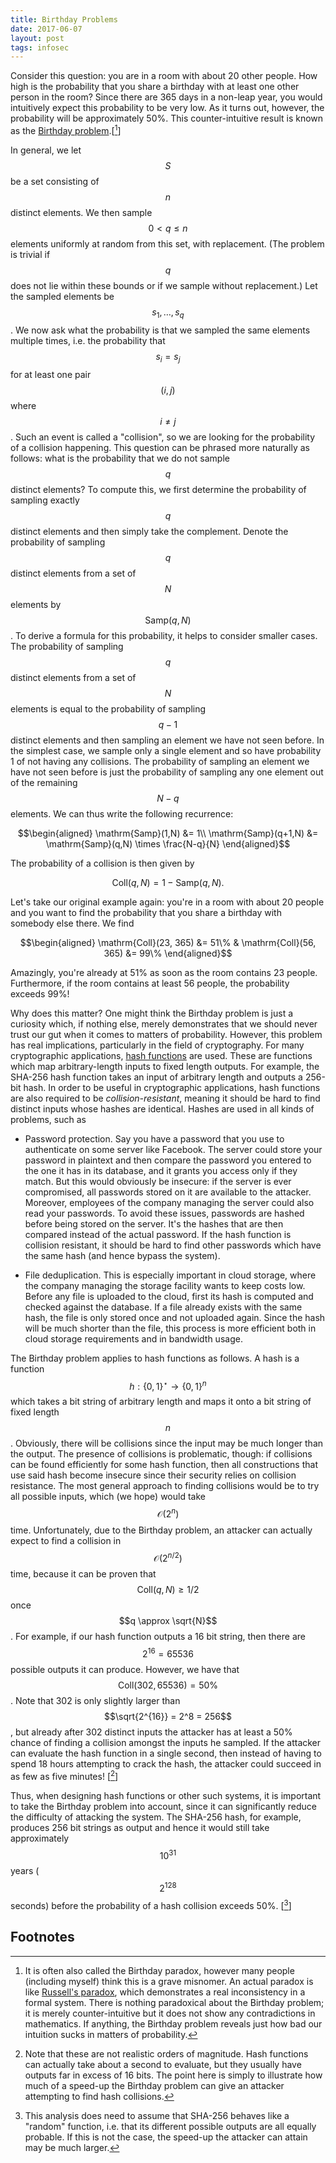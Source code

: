 ```yaml
---
title: Birthday Problems
date: 2017-06-07
layout: post
tags: infosec
---
```

Consider this question: you are in a room with about 20 other people.
How high is the probability that you share a birthday with at least one other person in the room?
Since there are 365 days in a non-leap year, you would intuitively expect this probability to be very low.
As it turns out, however, the probability will be approximately 50%.
This counter-intuitive result is known as the [Birthday problem](https://en.wikipedia.org/wiki/Birthday_problem).[[^1]]

In general, we let $$S$$ be a set consisting of $$n$$ distinct elements.
We then sample $$0 < q \leq n$$ elements uniformly at random from this set, with replacement.
(The problem is trivial if $$q$$ does not lie within these bounds or if we sample without replacement.)
Let the sampled elements be $$s_1, \dots, s_q$$. We now ask what the probability is that we sampled the
same elements multiple times, i.e. the probability that $$s_i = s_j$$ for at least one pair $$(i,j)$$ where $$i \not= j$$.
Such an event is called a "collision", so we are looking for the probability of a collision happening.
This question can be phrased more naturally as follows: what is the probability that we do not sample $$q$$ distinct elements?
To compute this, we first determine the probability of sampling exactly $$q$$ distinct elements and then simply take the complement.
Denote the probability of sampling $$q$$ distinct elements from a set of $$N$$ elements by $$\mathrm{Samp}(q,N)$$.
To derive a formula for this probability, it helps to consider smaller cases.
The probability of sampling $$q$$ distinct elements from a set of $$N$$ elements is equal to the probability of sampling $$q-1$$
distinct elements and then sampling an element we have not seen before. In the simplest case, we sample only a single element and
so have probability 1 of not having any collisions. The probability of sampling an element we have not seen before is just the
probability of sampling any one element out of the remaining $$N-q$$ elements. We can thus write the following recurrence:

$$\begin{aligned}
    \mathrm{Samp}(1,N) &= 1\\
    \mathrm{Samp}(q+1,N) &= \mathrm{Samp}(q,N) \times \frac{N-q}{N}
\end{aligned}$$

The probability of a collision is then given by

$$
    \mathrm{Coll}(q,N) = 1 - \mathrm{Samp}(q,N).
$$

Let's take our original example again: you're in a room with about 20 people and you want to find the probability that you share
a birthday with somebody else there. We find

$$\begin{aligned}
    \mathrm{Coll}(23, 365) &= 51\% & \mathrm{Coll}(56, 365) &= 99\%
\end{aligned}$$

Amazingly, you're already at 51% as soon as the room contains 23 people.
Furthermore, if the room contains at least 56 people, the probability exceeds 99%!

Why does this matter? One might think the Birthday problem is just a curiosity which, if nothing else, merely demonstrates that
we should never trust our gut when it comes to matters of probability. However, this problem has real implications, particularly
in the field of cryptography. For many cryptographic applications, [hash functions](https://en.wikipedia.org/wiki/Hash_function)
are used. These are functions which map arbitrary-length inputs to fixed length outputs. For example, the SHA-256 hash function
takes an input of arbitrary length and outputs a 256-bit hash. In order to be useful in cryptographic applications, hash functions
are also required to be *collision-resistant*, meaning it should be hard to find distinct inputs whose hashes are identical.
Hashes are used in all kinds of problems, such as

* Password protection. Say you have a password that you use to authenticate on some server like Facebook.
The server could store your password in plaintext and then compare the password you entered to the one it has in
its database, and it grants you access only if they match. But this would obviously be insecure: if the server is
ever compromised, all passwords stored on it are available to the attacker. Moreover, employees of the company
managing the server could also read your passwords. To avoid these issues, passwords are hashed before being stored
on the server. It's the hashes that are then compared instead of the actual password. If the hash function is
collision resistant, it should be hard to find other passwords which have the same hash (and hence bypass the system).

* File deduplication. This is especially important in cloud storage, where the company managing the storage facility
wants to keep costs low. Before any file is uploaded to the cloud, first its hash is computed and checked against the
database. If a file already exists with the same hash, the file is only stored once and not uploaded again. Since the
hash will be much shorter than the file, this process is more efficient both in cloud storage requirements and in
bandwidth usage.

The Birthday problem applies to hash functions as follows. A hash is a function $$h: \{0,1\}^\star \to \{0,1\}^n$$
which takes a bit string of arbitrary length and maps it onto a bit string of fixed length $$n$$. Obviously, there
will be collisions since the input may be much longer than the output. The presence of collisions is problematic,
though: if collisions can be found efficiently for some hash function, then all constructions that use said hash
become insecure since their security relies on collision resistance. The most general approach to finding collisions
would be to try all possible inputs, which (we hope) would take $$\mathcal{O}(2^n)$$ time.
Unfortunately, due to the Birthday problem, an attacker can actually expect to find a collision in $$\mathcal{O}(2^{n/2})$$ time,
because it can be proven that $$\mathrm{Coll}(q, N) \geq 1/2$$ once $$q \approx \sqrt{N}$$.
For example, if our hash function outputs a 16 bit string, then there are $$2^{16} = 65536$$ possible outputs it can produce.
However, we have that $$\mathrm{Coll}(302, 65536) = 50\%$$.
Note that 302 is only slightly larger than $$\sqrt{2^{16}} = 2^8 = 256$$, but already after 302 distinct inputs
the attacker has at least a 50% chance of finding a collision amongst the inputs he sampled. If the attacker can evaluate the
hash function in a single second, then instead of having to spend 18 hours attempting to crack the hash, the attacker could
succeed in as few as five minutes! [[^2]]

Thus, when designing hash functions or other such systems, it is important to take the Birthday problem into account, since
it can significantly reduce the difficulty of attacking the system. The SHA-256 hash, for example, produces 256 bit strings
as output and hence it would still take approximately $$10^{31}$$ years ($$2^{128}$$ seconds) before the probability of a hash
collision exceeds 50%. [[^3]]

## Footnotes

[^1]: It is often also called the Birthday paradox, however many people (including myself) think this is a grave misnomer. An actual paradox is like [Russell's paradox](https://en.wikipedia.org/wiki/Russell%27s_paradox), which demonstrates a real inconsistency in a formal system. There is nothing paradoxical about the Birthday problem; it is merely counter-intuitive but it does not show any contradictions in mathematics. If anything, the Birthday problem reveals just how bad our intuition sucks in matters of probability.

[^2]: Note that these are not realistic orders of magnitude. Hash functions can actually take about a second to evaluate, but they usually have outputs far in excess of 16 bits. The point here is simply to illustrate how much of a speed-up the Birthday problem can give an attacker attempting to find hash collisions.

[^3]: This analysis does need to assume that SHA-256 behaves like a "random" function, i.e. that its different possible outputs are all equally probable. If this is not the case, the speed-up the attacker can attain may be much larger.
